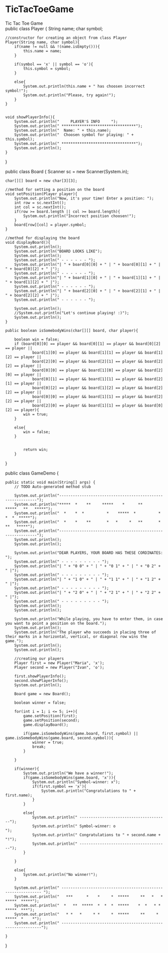 # TicTacToeGame
Tic Tac Toe Game  
public class Player {
	String name;
	char symbol;
	
	//constructor for creating an object from class Player
	Player(String name, char symbol){
		if(name != null && !(name.isEmpty())){
			this.name = name;
		}
		
		if(symbol == 'x' || symbol == 'o'){
			this.symbol = symbol;
		}
		
		else{
			System.out.println(this.name + " has choosen incorrect symbol!");
			System.out.println("Please, try again!");
		}
	}
	
	
	void showPlayerInfo(){
		System.out.println("     PLAYER'S INFO     ");
		System.out.println(" *********************************");
		System.out.println("  Name: " + this.name);
		System.out.println("  Choosen symbol for playing: " + this.symbol);
		System.out.println(" *********************************");
		System.out.println();
	}

}


public class Board {
	Scanner sc = new Scanner(System.in);
	
	char[][] board = new char[3][3];
	
	//method for setting a position on the board
	void setPosition(Player player){
		System.out.println("Now, it's your time! Enter a position: ");
		int row = sc.nextInt();
		int col = sc.nextInt();
		if(row >= board.length || col >= board.length){
			System.out.println("Incorrect position choosen!");
		}
		board[row][col] = player.symbol;
	}
	
	//method for displaying the board
	void displayBoard(){
		System.out.println();
		System.out.println("BOARD LOOKS LIKE");
		System.out.println();
		System.out.println(" - - - - - - ");
		System.out.println("| " + board[0][0] + " | " + board[0][1] + " | " + board[0][2] + " |");
		System.out.println(" - - - - - - ");
		System.out.println("| " + board[1][0] + " | " + board[1][1] + " | " + board[1][2] + " |");
		System.out.println(" - - - - - - ");
		System.out.println("| " + board[2][0] + " | " + board[2][1] + " | " + board[2][2] + " |");
		System.out.println(" - - - - - - ");
		
		System.out.println();
		//System.out.println("Let's continue playing! :)");
		System.out.println();
	}
	
	public boolean isSomebodyWins(char[][] board, char player){
	
		boolean win = false;
		if (board[0][0] == player && board[0][1] == player && board[0][2] == player ||
	            board[1][0] == player && board[1][1] == player && board[1][2] == player || 
	            board[2][0] == player && board[2][1] == player && board[2][2] == player || 
	            board[0][0] == player && board[1][0] == player && board[2][0] == player || 
	            board[0][1] == player && board[1][1] == player && board[2][1] == player || 
	            board[0][2] == player && board[1][2] == player && board[2][2] == player ||
	            board[0][0] == player && board[1][1] == player && board[2][2] == player ||           
	            board[2][0] == player && board[1][1] == player && board[0][2] == player){
			win = true;
		}
		
		else{
			win = false;
		}

	    
			return win;
		}
	
}


public class GameDemo {

	public static void main(String[] args) {
		// TODO Auto-generated method stub
		
		System.out.println("------------------------------------------------------------");
		System.out.println("*****  *    **     *****    *      **     *****   **   *****");
		System.out.println("  *    *  *          *    *****  *          *    *  *  *****");
		System.out.println("  *    *    **       *   *     *   **       *     **   *****");
		System.out.println("------------------------------------------------------------");
		System.out.println();
		System.out.println();
		
		System.out.println("DEAR PLAYERS, YOUR BOARD HAS THESE CORDINATES: ");
		System.out.println(" - - - - - - - - - ");
		System.out.println("| " + "0 0" + " | " + "0 1" + " | " + "0 2" + " |");
		System.out.println(" - - - - - - - - - ");
		System.out.println("| " + "1 0" + " | " + "1 1" + " | " + "1 2" + " |");
		System.out.println(" - - - - - - - - - ");
		System.out.println("| " + "2 0" + " | " + "2 1" + " | " + "2 2" + " |");
		System.out.println(" - - - - - - - - - ");
		System.out.println();
		System.out.println();
		
		System.out.println("While playing, you have to enter them, in case you want to point a position on the board.");
		System.out.println();
		System.out.println("The player who succeeds in placing three of their marks in a horizontal, vertical, or diagonal row wins the game.");
		System.out.println();
		System.out.println();
		
		//creating our players
		Player first = new Player("Maria", 'x');
		Player second = new Player("Ivan", 'o');
		
		first.showPlayerInfo();
		second.showPlayerInfo();
		System.out.println();
		
		Board game = new Board();
		
		boolean winner = false;
		
		for(int i = 1; i <= 5; i++){
			game.setPosition(first);
			game.setPosition(second);
			game.displayBoard();
			
			if(game.isSomebodyWins(game.board, first.symbol) || game.isSomebodyWins(game.board, second.symbol)){
				winner = true;
				break;
			}
			
		}
		
		if(winner){
			System.out.println("We have a winner!");
			if(game.isSomebodyWins(game.board, 'x')){
				System.out.println("Symbol-winner: x");
				if(first.symbol == 'x'){
					System.out.println("Congratulations to " + first.name);
				}
			}
			
			else{
				System.out.println(" ---------------------------------------");
				System.out.println(" Symbol-winner: o                      ");
				System.out.println(" Congratulations to " + second.name + "!");
				System.out.println(" ---------------------------------------");
			}
			
		}
		
		else{
			System.out.println("No winner!");
		}
		
		System.out.println(" ------------------------------------------------------------- ");
		System.out.println("   ***      *    *     *  *****     **   *   *  *****  *****");
		System.out.println("  *   **  *****  *  *  *  *****    *  *   * *   *****  ***");
		System.out.println("   * *   *     * *     *  *****     **     *    *****  *    *");
		System.out.println(" -------------------------------------------------------------");
		
	}
	
	
}
